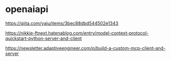 # openaiapi

https://qiita.com/yaju/items/3bec88dbd544502e1343


https://nikkie-ftnext.hatenablog.com/entry/model-context-protocol-quickstart-python-server-and-client

https://newsletter.adaptiveengineer.com/p/build-a-custom-mcp-client-and-server